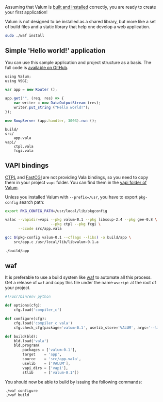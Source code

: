 Assuming that Valum is [built and installed](installation.md) correctly, you
are ready to create your first application!

Valum is not designed to be installed as a shared library, but more like a set
of build files and a static library that help one develop a web application.

```bash
sudo ./waf install
```

## Simple 'Hello world!' application

You can use this sample application and project structure as a basis. The full
code is [available on GitHub](https://github.com/valum-framework/example).

```javascript
using Valum;
using VSGI;

var app = new Router ();

app.get("", (req, res) => {
    var writer = new DataOutputStream (res);
    writer.put_string ("Hello world!");
});

new SoupServer (app.handler, 3003).run ();
```

```
build/
src/
    app.vala
vapi/
    ctpl.vala
    fcgi.vala
```

## VAPI bindings

[CTPL](ctpl.tuxfamily.org) and [FastCGI](http://www.fastcgi.com/drupal/) are
not providing Vala bindings, so you need to copy them in your project `vapi`
folder. You can find them in the
[vapi folder of Valum](https://github.com/antono/valum/tree/master/vapi).

Unless you installed Valum with `--prefix=/usr`, you have to export `pkg-config`
search path:

```bash
export PKG_CONFIG_PATH=/usr/local/lib/pkgconfig

valac --vapidir=vapi --pkg valum-0.1 --pkg libsoup-2.4 --pkg gee-0.8 \
                     --pkg ctpl --pkg fcgi \
      --ccode src/app.vala

gcc $(pkg-config valum-0.1 --cflags --libs) -o build/app \
    src/app.c /usr/local/lib/libvalum-0.1.a

./build/app
```

## waf

It is preferable to use a build system like
[waf](https://code.google.com/p/waf/) to automate all this process. Get
a release of `waf` and copy this file under the name `wscript` at the root of
your project.

```python
#!/usr/bin/env python

def options(cfg):
    cfg.load('compiler_c')

def configure(cfg):
    cfg.load('compiler_c vala')
    cfg.check_cfg(package='valum-0.1', uselib_store='VALUM', args='--libs --cflags')

def build(bld):
    bld.load('vala')
    bld.program(
        packages = ['valum-0.1'],
        target    = 'app',
        source    = 'src/app.vala',
        uselib    = ['VALUM'],
        vapi_dirs = ['vapi'],
        stlib     = ['valum-0.1'])
```

You should now be able to build by issuing the following commands:

```bash
./waf configure
./waf build
```
